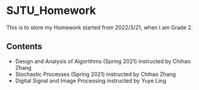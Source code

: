 # SJTU_Homework
This is to store my Homework started from 2022/3/21, when I am Grade 2.
## Contents
- Design and Analysis of Algorithms (Spring 2021) instructed by Chihao Zhang
- Stochastic Processes (Spring 2021) instructed by Chihao Zhang
- Digital Signal and Image Processing instructed by Yuye Ling
